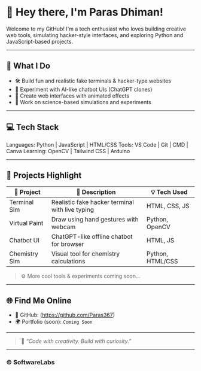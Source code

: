 # 👋 Hey there, I'm Paras Dhiman!

Welcome to my GitHub! I'm a tech enthusiast who loves building creative web tools, simulating hacker-style interfaces, and exploring Python and JavaScript-based projects.

---

## 🚀 What I Do

- 🛠️ Build fun and realistic fake terminals & hacker-type websites  
- 🤖 Experiment with AI-like chatbot UIs (ChatGPT clones)  
- 🎨 Create web interfaces with animated effects  
- 🧪 Work on science-based simulations and experiments

---

## 💻 Tech Stack

Languages: Python | JavaScript | HTML/CSS
Tools: VS Code | Git | CMD | Canva
Learning: OpenCV | Tailwind CSS | Arduino


---

## 🧩 Projects Highlight

| 🔧 Project | 📄 Description | 💡 Tech Used |
|-----------|----------------|--------------|
| Terminal Sim | Realistic fake hacker terminal with live typing | HTML, CSS, JS |
| Virtual Paint | Draw using hand gestures with webcam | Python, OpenCV |
| Chatbot UI | ChatGPT-like offline chatbot for browser | HTML, JS |
| Chemistry Sim | Visual tool for chemistry calculations | Python, HTML/CSS |

> ⚙️ More cool tools & experiments coming soon...

---



## 🌐 Find Me Online

- 🔗 GitHub: (https://github.com/Paras367)
- 🌍 Portfolio (soon): `Coming Soon`

---

> 💬 *“Code with creativity. Build with curiosity.”*
 ---

### © SoftwareLabs
